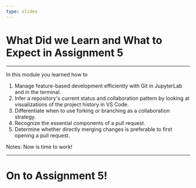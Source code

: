 ```yaml
---
type: slides
---
```


# What Did we Learn and What to Expect in Assignment 5

---

In this module you learned how to

1. Manage feature-based development efficiently with Git in JupyterLab and in the terminal.
2. Infer a repository's current status and collaboration pattern by looking at visualizations of the project history in VS Code.
3. Differentiate when to use forking or branching as a collaboration strategy.
4. Recognize the essential components of a pull request.
5. Determine whether directly merging changes is preferable to first opening a pull request.

Notes:
Now is time to work!

---

# On to Assignment 5!
